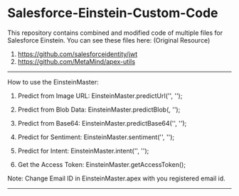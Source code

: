 # Salesforce-Einstein-Custom-Code

This repository contains combined and modified code of multiple files for Salesforce Einstein.
You can see these files here: (Original Resource) 
1. https://github.com/salesforceidentity/jwt 
2. https://github.com/MetaMind/apex-utils


************************************************************************************************
How to use the EinsteinMaster:

1. Predict from Image URL:
      EinsteinMaster.predictUrl('<IMAGE URL>', '<MODEL ID>');
      
2. Predict from Blob Data:
      EinsteinMaster.predictBlob(<BLOB DATA>, '<MODEL ID>');
      
3. Predict from Base64:
      EinsteinMaster.predictBase64('<BASE64>', '<MODEL ID>');
      
4. Predict for Sentiment:
      EinsteinMaster.sentiment('<STRING>', '<MODEL ID>');
   
5. Predict for Intent:
      EinsteinMaster.intent('<STRING>', '<MODEL ID>');
      
6. Get the Access Token:
      EinsteinMaster.getAccessToken();
      
Note: Change Email ID in EinsteinMaster.apex with you registered email id.
************************************************************************************************
